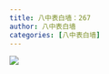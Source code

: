 ```yaml
---
title: 八中表白墙：267
author: 八中表白墙
categories: [八中表白墙]
---
```


![](https://img.urlnode.com/file/21a6cbdf60b7b7301d5e8.jpg)
